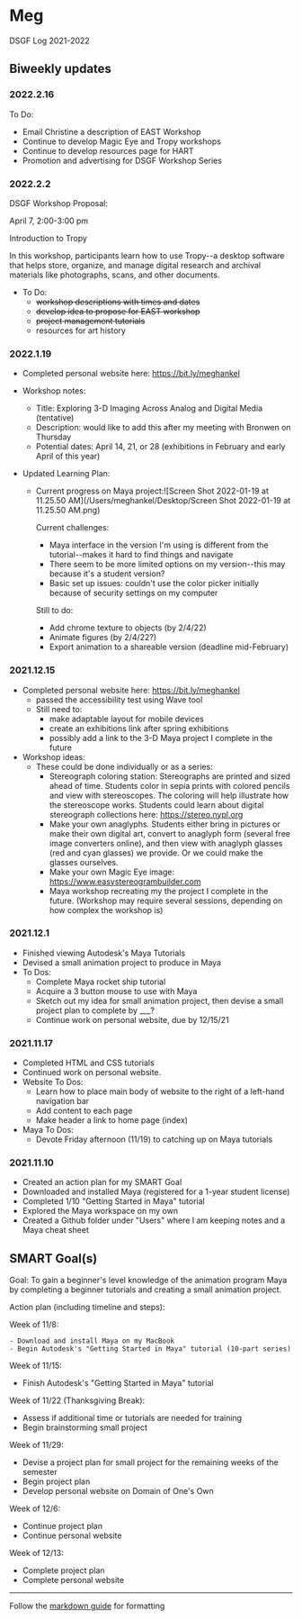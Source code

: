 # Meg

DSGF Log 2021-2022

## Biweekly updates

### 2022.2.16

To Do:

- Email Christine a description of EAST Workshop
- Continue to develop Magic Eye and Tropy workshops
- Continue to develop resources page for HART
- Promotion and advertising for DSGF Workshop Series

### 2022.2.2

DSGF Workshop Proposal:

April 7, 2:00-3:00 pm

Introduction to Tropy

In this workshop, participants learn how to use Tropy--a desktop software that helps store, organize, and manage digital research and archival materials like photographs, scans, and other documents. 

- To Do:
  - ~~workshop descriptions with times and dates~~
  - ~~develop idea to propose for EAST workshop~~ 
  - ~~project management tutorials~~
  - resources for art history 

### 2022.1.19

- Completed personal website here: https://bit.ly/meghankel

- Workshop notes:
  - Title: Exploring 3-D Imaging Across Analog and Digital Media (tentative)
  - Description: would like to add this after my meeting with Bronwen on Thursday
  - Potential dates:  April 14, 21, or 28 (exhibitions in February and early April of this year)
  
- Updated Learning Plan:

  - Current progress on Maya project:![Screen Shot 2022-01-19 at 11.25.50 AM](/Users/meghankel/Desktop/Screen Shot 2022-01-19 at 11.25.50 AM.png)

    Current challenges:

    - Maya interface in the version I'm using is different from the tutorial--makes it hard to find things and navigate
    - There seem to be more limited options on my version--this may because it's a student version?
    - Basic set up issues: couldn't use the color picker initially because of security settings on my computer

    Still to do:

    - Add chrome texture to objects (by 2/4/22)
    - Animate figures (by 2/4/22?)
    - Export animation to a shareable version (deadline mid-February)




### 2021.12.15

- Completed personal website here: https://bit.ly/meghankel
  - passed the accessibility test using Wave tool
  - Still need to:
    - make adaptable layout for mobile devices
    - create an exhibitions link after spring exhibitions
    - possibly add a link to the 3-D Maya project I complete in the future
- Workshop ideas:
  - These could be done individually or as a series:
    - Stereograph coloring station: Stereographs are printed and sized ahead of time. Students color in sepia prints with colored pencils and view with stereoscopes. The coloring will help illustrate how the stereoscope works. Students could learn about digital stereograph collections here: https://stereo.nypl.org 
    - Make your own anaglyphs. Students either bring in pictures or make their own digital art, convert to anaglyph form (several free image converters online), and then view with anaglyph glasses (red and cyan glasses) we provide. Or we could make the glasses ourselves.
    - Make your own Magic Eye image: https://www.easystereogrambuilder.com
    - Maya workshop recreating my the project I complete in the future. (Workshop may require several sessions, depending on how complex the workshop is)

### 2021.12.1

- Finished viewing Autodesk's Maya Tutorials
- Devised a small animation project to produce in Maya
- To Dos:
  - Complete Maya rocket ship tutorial
  - Acquire a 3 button mouse to use with Maya
  - Sketch out my idea for small animation project, then devise a small project plan to complete by ___?
  - Continue work on personal website, due by 12/15/21

### 2021.11.17

- Completed HTML and CSS tutorials
- Continued work on personal website.
- Website To Dos:
  - Learn how to place main body of website to the right of a left-hand navigation bar
  - Add content to each page
  - Make header a link to home page (index)
- Maya To Dos:
  - Devote Friday afternoon (11/19) to catching up on Maya tutorials

### 2021.11.10

- Created an action plan for my SMART Goal
- Downloaded and installed Maya (registered for a 1-year student license)
- Completed 1/10 "Getting Started in Maya" tutorial
- Explored the Maya workspace on my own
- Created a Github folder under "Users" where I am keeping notes and a Maya cheat sheet

## SMART Goal(s)

Goal: To gain a beginner's level knowledge of the animation program Maya by completing a beginner tutorials and creating a small animation project.

Action plan (including timeline and steps):

Week of 11/8: 

	- Download and install Maya on my MacBook
	- Begin Autodesk's "Getting Started in Maya" tutorial (10-part series)

Week of 11/15:

- Finish Autodesk's "Getting Started in Maya" tutorial

Week of 11/22 (Thanksgiving Break):

- Assess if additional time or tutorials are needed for training
- Begin brainstorming small project

Week of 11/29:

- Devise a project plan for small project for the remaining weeks of the semester
- Begin project plan
- Develop personal website on Domain of One's Own

Week of 12/6:

- Continue project plan
- Continue personal website

Week of 12/13: 

- Complete project plan 
- Complete personal website

---

Follow the [markdown guide](../resources/markdown-guide.md) for formatting